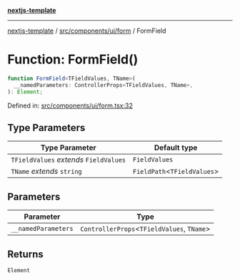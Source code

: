 [**nextjs-template**](README.md)

---

[nextjs-template](README.md) / [src/components/ui/form](src.components.ui.form.md) / FormField

# Function: FormField()

```ts
function FormField<TFieldValues, TName>(
  __namedParameters: ControllerProps<TFieldValues, TName>,
): Element;
```

Defined in: [src/components/ui/form.tsx:32](https://github.com/Its-Satyajit/nextjs-template/blob/c8d81b09293d759cbf04e9bc7e542cc7d90740e6/src/components/ui/form.tsx#L32)

## Type Parameters

| Type Parameter                         | Default type                  |
| -------------------------------------- | ----------------------------- |
| `TFieldValues` _extends_ `FieldValues` | `FieldValues`                 |
| `TName` _extends_ `string`             | `FieldPath`\<`TFieldValues`\> |

## Parameters

| Parameter           | Type                                         |
| ------------------- | -------------------------------------------- |
| `__namedParameters` | `ControllerProps`\<`TFieldValues`, `TName`\> |

## Returns

`Element`
